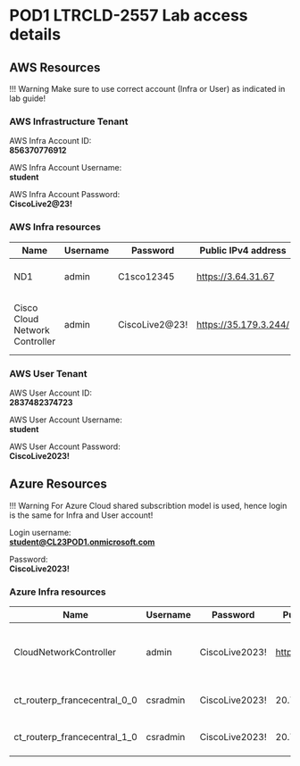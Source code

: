 # POD1 LTRCLD-2557 Lab access details 

## **AWS Resources**

!!! Warning 
    Make sure to use correct account (Infra or User) as indicated in lab guide!

### **AWS Infrastructure Tenant**

AWS Infra Account ID: <br> **856370776912**

AWS Infra Account Username:<br> **student**

AWS Infra Account Password:<br> **CiscoLive2@23!**

### **AWS Infra resources**


| Name           | Username       |Password        | Public IPv4 address | Description | 
| -------------- | -------------- | -------------- | -------------- | -------------- | 
| ND1 | admin | C1sco12345 | https://3.64.31.67 | Nexus Dashboard appliance | 
| Cisco Cloud Network Controller | admin | CiscoLive2@23! | https://35.179.3.244/ | CNC-AWS-01 Cloud Network Controller | 



### **AWS User Tenant** 

AWS User Account ID:<br> **2837482374723**

AWS User Account Username:<br> **student**

AWS User Account Password:<br> **CiscoLive2023!**

## **Azure Resources**

!!! Warning 
    For Azure Cloud shared subscribtion model is used, hence login is the same for Infra and User account!

Login username:<br> **student@CL23POD1.onmicrosoft.com**

Password:<br> **CiscoLive2023!**

### **Azure Infra resources**

| Name           | Username       |Password        | Public IPv4 address | Description | 
| -------------- | -------------- | -------------- | -------------- | -------------- | 
| CloudNetworkController | admin | CiscoLive2023! | https://20.199.111.219 | CNC-Azure-01 Cloud Network Controller | 
| ct_routerp_francecentral_0_0 | csradmin | CiscoLive2023! | 20.74.115.101 | Azure Cloud Router 01 | 
| ct_routerp_francecentral_1_0 | csradmin | CiscoLive2023! | 20.74.115.233 | Azure Cloud Router 02 | 

